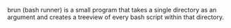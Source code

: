 brun (bash runner) is a small program that takes a single directory as an argument and creates a treeview of every bash script within that directory.
